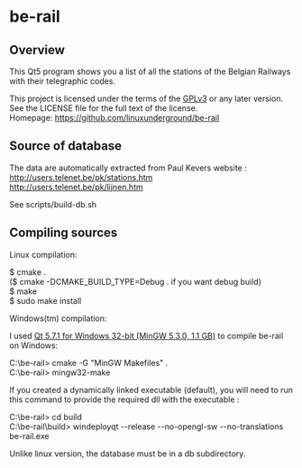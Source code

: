 # be-rail

## Overview

This Qt5 program shows you a list of all the stations of the
Belgian Railways with their telegraphic codes.

This project is licensed under the terms of the [GPLv3](https://www.gnu.org/licenses/gpl-3.0.en.html)
or any later version. See the LICENSE file for the full text of the license.  
Homepage: https://github.com/linuxunderground/be-rail


## Source of database

The data are automatically extracted from Paul Kevers website :   
http://users.telenet.be/pk/stations.htm   
http://users.telenet.be/pk/lijnen.htm   
   
See scripts/build-db.sh


## Compiling sources

Linux compilation:   
   
$ cmake .  
($ cmake -DCMAKE_BUILD_TYPE=Debug .  if you want debug build)  
$ make   
$ sudo make install   
   
   
Windows(tm) compilation:
   
I used [Qt 5.7.1 for Windows 32-bit (MinGW 5.3.0, 1.1 GB)](https://www.qt.io/download-open-source/)
to compile be-rail on Windows:   
   
C:\be-rail> cmake -G "MinGW Makefiles" .   
C:\be-rail> mingw32-make  
  
If you created a dynamically linked executable (default), you will need to run
this command to provide the required dll with the executable :  
  
C:\be-rail> cd build  
C:\be-rail\build> windeployqt --release --no-opengl-sw --no-translations be-rail.exe  
  
Unlike linux version, the database must be in a db subdirectory.
